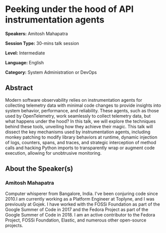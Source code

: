 # Peeking under the hood of API instrumentation agents

**Speakers:** Amitosh Mahapatra

**Session Type:** 30-mins talk session

**Level:** Intermediate

**Language:** English

**Category:** System Administration or DevOps

## Abstract

Modern software observability relies on instrumentation agents for collecting telemetry data with minimal code changes to provide insights into system behavior, performance, and reliability. These agents, such as those used by OpenTelemetry, work seamlessly to collect telemetry data, but what happens under the hood? In this talk, we will explore the techniques behind these tools, unveiling how they achieve their magic. This talk will dissect the key mechanisms used by instrumentation agents, including monkey patching to modify library behaviors at runtime, dynamic injection of logs, counters, spans, and traces, and strategic interception of method calls and hacking Python imports to transparently wrap or augment code execution, allowing for unobtrusive monitoring.


## About the Speaker(s)

### Amitosh Mahapatra

Computer whisperer from Bangalore, India. I've been conjuring code since 2010.I am currently working as a Platform Engineer at Toplyne, and I was previously at Gojek. I have worked with the FOSSi Foundation as part of the Google Summer of Code in 2017 and the Fedora Project as part of the Google Summer of Code in 2018. I am an active contributor to the Fedora Project, FOSSi Foundation, Elastic, and numerous other open-source projects.